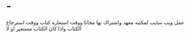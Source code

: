 # -
عمل ويب سايب لمكتبه معهد واشتراك بها مجانا ووقت استعارة كتاب ووقت استرجاع الكتاب واذا كان الكتاب مستعير او لا
